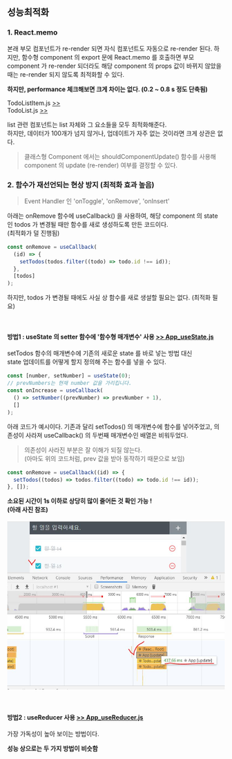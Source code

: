 ## 성능최적화

### 1. React.memo

본래 부모 컴포넌트가 re-render 되면 자식 컴포넌트도 자동으로 re-render 된다. 하지만, 함수형 component 의 export 문에 React.memo 를 호출하면 부모 component 가 re-render 되더라도 해당 component 의 props 값이 바뀌지 않았을 때는 re-render 되지 않도록 최적화할 수 있다.

**하지만, performance 체크해보면 크게 차이는 없다. (0.2 ~ 0.8 s 정도 단축됨)**

TodoListItem.js [>>](https://github.com/seong7/react-todo-app/blob/master/src/components/TodoListItem.js#L48)  
TodoList.js [>>](https://github.com/seong7/react-todo-app/blob/master/src/components/TodoList.js#L22)

list 관련 컴포넌트는 list 자체와 그 요소들을 모두 최적화해준다.  
하지만, 데이터가 100개가 넘지 않거나, 업데이트가 자주 없는 것이라면 크게 상관은 없다.

> 클래스형 Component 에서는 shouldComponentUpdate() 함수를 사용해 component 의 update (re-render) 여부를 결정할 수 있다.

### 2. 함수가 재선언되는 현상 방지 (최적화 효과 높음)

> Event Handler 인 'onToggle', 'onRemove', 'onInsert'

아래는 onRemove 함수에 useCallback() 을 사용하여, 해당 component 의 state 인 todos 가 변경될 때만 함수를 새로 생성하도록 만든 코드이다.  
(최적화가 덜 진행됨)

```javascript
const onRemove = useCallback(
  (id) => {
    setTodos(todos.filter((todo) => todo.id !== id));
  },
  [todos]
);
```

하지만, todos 가 변경될 때에도 사실 상 함수를 새로 생설할 필요는 없다. (최적화 필요)

<br/>

#### 방법1 : useState 의 setter 함수에 '함수형 매개변수' 사용 [>> App_useState.js](https://github.com/seong7/react-todo-app/blob/master/src/App_useState.js)

setTodos 함수의 매개변수에 기존의 새로운 state 를 바로 넣는 방법 대신  
state 업데이트를 어떻게 할지 정의해 주는 함수를 넣을 수 있다.

```javascript
const [number, setNumber] = useState(0);
// prevNumbers는 현재 number 값을 가리킵니다.
const onIncrease = useCallback(
  () => setNumber((prevNumber) => prevNumber + 1),
  []
);
```

아래 코드가 예시이다.
기존과 달리 setTodos() 의 매개변수에 함수를 넣어주었고, 의존성이 사라져 useCallback() 의 두번째 매개변수인 배열은 비워두었다.

> 의존성이 사라진 부분은 잘 이해가 되질 않는다.  
> (아마도 위의 코드처럼, prev 값을 받아 동작하기 때문으로 보임)

```javascript
const onRemove = useCallback((id) => {
  setTodos((todos) => todos.filter((todo) => todo.id !== id));
}, []);
```

**소요된 시간이 1s 이하로 상당히 많이 줄어든 것 확인 가능 !  
(아래 사진 참조)**

![performance_check_img](../ref/performance_check.JPG)

<br/>

#### 방법2 : useReducer 사용 [>> App_useReducer.js](https://github.com/seong7/react-todo-app/blob/master/src/App_useReducer.js)

가장 가독성이 높아 보이는 방법이다.

**성능 상으로는 두 가지 방법이 비슷함**
